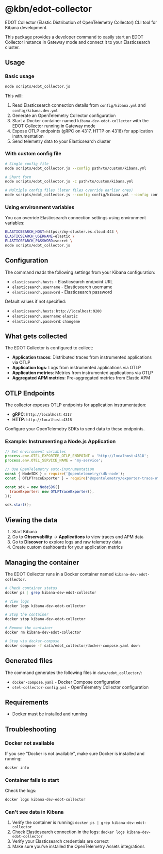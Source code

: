 # @kbn/edot-collector

EDOT Collector (Elastic Distribution of OpenTelemetry Collector) CLI tool for Kibana development.

This package provides a developer command to easily start an EDOT Collector instance in Gateway mode and connect it to your Elasticsearch cluster.

## Usage

### Basic usage

```bash
node scripts/edot_collector.js
```

This will:

1. Read Elasticsearch connection details from `config/kibana.yml` and `config/kibana.dev.yml`
2. Generate an OpenTelemetry Collector configuration
3. Start a Docker container named `kibana-dev-edot-collector` with the EDOT Collector running in Gateway mode
4. Expose OTLP endpoints (gRPC on 4317, HTTP on 4318) for application instrumentation
5. Send telemetry data to your Elasticsearch cluster

### With custom config file

```bash
# Single config file
node scripts/edot_collector.js --config path/to/custom/kibana.yml

# Short form
node scripts/edot_collector.js -c path/to/custom/kibana.yml

# Multiple config files (later files override earlier ones)
node scripts/edot_collector.js --config config/kibana.yml --config config/kibana.dev.yml
```

### Using environment variables

You can override Elasticsearch connection settings using environment variables:

```bash
ELASTICSEARCH_HOST=https://my-cluster.es.cloud:443 \
ELASTICSEARCH_USERNAME=elastic \
ELASTICSEARCH_PASSWORD=secret \
node scripts/edot_collector.js
```

## Configuration

The command reads the following settings from your Kibana configuration:

- `elasticsearch.hosts` - Elasticsearch endpoint URL
- `elasticsearch.username` - Elasticsearch username
- `elasticsearch.password` - Elasticsearch password

Default values if not specified:

- `elasticsearch.hosts`: `http://localhost:9200`
- `elasticsearch.username`: `elastic`
- `elasticsearch.password`: `changeme`

## What gets collected

The EDOT Collector is configured to collect:

- **Application traces**: Distributed traces from instrumented applications via OTLP
- **Application logs**: Logs from instrumented applications via OTLP
- **Application metrics**: Metrics from instrumented applications via OTLP
- **Aggregated APM metrics**: Pre-aggregated metrics from Elastic APM

## OTLP Endpoints

The collector exposes OTLP endpoints for application instrumentation:

- **gRPC**: `http://localhost:4317`
- **HTTP**: `http://localhost:4318`

Configure your OpenTelemetry SDKs to send data to these endpoints.

### Example: Instrumenting a Node.js Application

```javascript
// Set environment variables
process.env.OTEL_EXPORTER_OTLP_ENDPOINT = 'http://localhost:4318';
process.env.OTEL_SERVICE_NAME = 'my-service';

// Use OpenTelemetry auto-instrumentation
const { NodeSDK } = require('@opentelemetry/sdk-node');
const { OTLPTraceExporter } = require('@opentelemetry/exporter-trace-otlp-http');

const sdk = new NodeSDK({
  traceExporter: new OTLPTraceExporter(),
});

sdk.start();
```

## Viewing the data

1. Start Kibana
2. Go to **Observability** → **Applications** to view traces and APM data
3. Go to **Discover** to explore logs and raw telemetry data
4. Create custom dashboards for your application metrics

## Managing the container

The EDOT Collector runs in a Docker container named `kibana-dev-edot-collector`.

```bash
# Check container status
docker ps | grep kibana-dev-edot-collector

# View logs
docker logs kibana-dev-edot-collector

# Stop the container
docker stop kibana-dev-edot-collector

# Remove the container
docker rm kibana-dev-edot-collector

# Stop via docker-compose
docker compose -f data/edot_collector/docker-compose.yaml down
```

## Generated files

The command generates the following files in `data/edot_collector/`:

- `docker-compose.yaml` - Docker Compose configuration
- `otel-collector-config.yml` - OpenTelemetry Collector configuration

## Requirements

- Docker must be installed and running

## Troubleshooting

### Docker not available

If you see "Docker is not available", make sure Docker is installed and running:

```bash
docker info
```

### Container fails to start

Check the logs:

```bash
docker logs kibana-dev-edot-collector
```

### Can't see data in Kibana

1. Verify the container is running: `docker ps | grep kibana-dev-edot-collector`
2. Check Elasticsearch connection in the logs: `docker logs kibana-dev-edot-collector`
3. Verify your Elasticsearch credentials are correct
4. Make sure you've installed the OpenTelemetry Assets integrations
